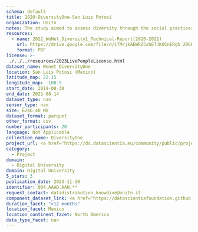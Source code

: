 ```yaml
---
schema: default
title: 2020-DiversityOne-San Luis Potosí
organization: Unitn
notes: The study aimed to assess diversity through the social practices and daily behaviors of university students from eight different countries. The research was carried out in two phases. Initially, a large sample of students from Denmark, Italy, Mongolia, Paraguay, the United Kingdom, China, Mexico, and India, completed a survey on their social practices, as well as their socio-demographic, cultural, and psychological elements. In the second phase, a sub-sample of the respondents engaged in a four-week data collection by using an innovative smartphone application called iLog. This app collected data from thirty-four smartphone sensors around the clock, allowing for an in-depth investigation into the diversity and daily routines of university students across countries, both synchronically and diachronically.
resources:
  - name: 2022_WeNet_Diversity1_Technical-Report(2020-2021)
    url: https://drive.google.com/file/d/1TMrjkAEWRZ5xhETJKOCnERgh_Z06PO2E/view?usp=drive_link
    format: PDF
license: >-
 ./../../resources/2023LivePeopleLicense.html
dataset_name: Wenet DiversityOne
location: San Luis Potosí (Mexico)
latitude_map: 22.15
longitude_map: -100.9
start_date: 2019-08-30
end_date: 2021-08-14
dataset_type: nan
sensor_type: nan
size: 6246.40 MB
dataset_format: parquet
other_format: csv
number_participants: 20
language: Not Applicable
collection_name: DiversityOne
project_url: <a href="https://ds.datascientia.eu/community/public/projects/0dcf26af-cb8f-4f61-b0c5-802a1a1febbd">https://ds.datascientia.eu/community/public/projects/0dcf26af-cb8f-4f61-b0c5-802a1a1febbd</a>
category: 
  - Project
domain: 
  - Digital University
domain: Digital University
5_stars: 3
publication_date: 2023-11-30
identifier: 004.AAAD.AAH.**
request_contact: datadistribution.knowdive@unitn.it
component_dataset_link: <a href="https://datascientiafoundation.github.io/LivePeople/datasets/2020-DV1-San%20Luis%20Potosi-App-usage/">2020-DV1-San Luis Potosi-App-usage</a>, <a href="https://datascientiafoundation.github.io/LivePeople/datasets/2020-DV1-San%20Luis%20Potosi-Connectivity/">2020-DV1-San Luis Potosi-Connectivity</a>, <a href="https://datascientiafoundation.github.io/LivePeople/datasets/2020-DV1-San%20Luis%20Potosi-Device-usage/">2020-DV1-San Luis Potosi-Device-usage</a>, <a href="https://datascientiafoundation.github.io/LivePeople/datasets/2020-DV1-San%20Luis%20Potosi-Diachronic-Interactions/">2020-DV1-San Luis Potosi-Diachronic-Interactions</a>, <a href="https://datascientiafoundation.github.io/LivePeople/datasets/2020-DV1-San%20Luis%20Potosi-Environment/">2020-DV1-San Luis Potosi-Environment</a>, <a href="https://datascientiafoundation.github.io/LivePeople/datasets/2020-DV1-San%20Luis%20Potosi-Motion/">2020-DV1-San Luis Potosi-Motion</a>, <a href="https://datascientiafoundation.github.io/LivePeople/datasets/2020-DV1-San%20Luis%20Potosi-Position/">2020-DV1-San Luis Potosi-Position</a>, <a href="https://datascientiafoundation.github.io/LivePeople/datasets/2020-DV1-San%20Luis%20Potosi-Synchronic-Interactions/">2020-DV1-San Luis Potosi-Synchronic-Interactions</a>
duration_facet: ">12 months"
location_facet: Mexico
location_continent_facet: North America
data_type_facet: nan
---
```


